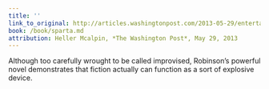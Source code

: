 ```yaml
---
title: ''
link_to_original: http://articles.washingtonpost.com/2013-05-29/entertainment/39597625_1_roxana-robinson-conrad-s-novel
book: /book/sparta.md
attribution: Heller Mcalpin, *The Washington Post*, May 29, 2013
---
```

Although too carefully wrought to be called improvised, Robinson’s powerful novel demonstrates that fiction actually can function as a sort of explosive device.

